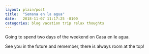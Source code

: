 ```yaml
---
layout: plain/post
title:  "Semana en la agua"
date:   2018-11-07 11:17:25 -0100
categories: blog vacation trip relax thoughts
---
```


Going to spend two days of the weekend on Casa en le agua.

See you in the future and remember, there is always room at the top!